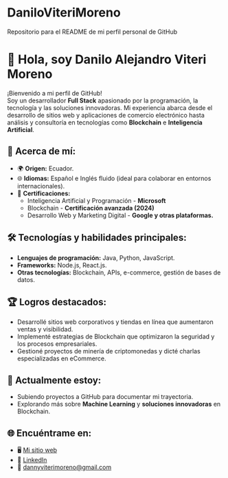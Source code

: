 # DaniloViteriMoreno
Repositorio para el README de mi perfil personal de GitHub

# 👋 Hola, soy Danilo Alejandro Viteri Moreno

¡Bienvenido a mi perfil de GitHub!  
Soy un desarrollador **Full Stack** apasionado por la programación, la tecnología y las soluciones innovadoras. Mi experiencia abarca desde el desarrollo de sitios web y aplicaciones de comercio electrónico hasta análisis y consultoría en tecnologías como **Blockchain** e **Inteligencia Artificial**.

## 🌟 Acerca de mí:
- 🌍 **Origen:** Ecuador.
- 🌐 **Idiomas:** Español e Inglés fluido (ideal para colaborar en entornos internacionales).
- 💼 **Certificaciones:**  
  - Inteligencia Artificial y Programación - **Microsoft**  
  - Blockchain - **Certificación avanzada (2024)**  
  - Desarrollo Web y Marketing Digital - **Google y otras plataformas.**

## 🛠️ Tecnologías y habilidades principales:
- **Lenguajes de programación:** Java, Python, JavaScript.  
- **Frameworks:** Node.js, React.js.  
- **Otras tecnologías:** Blockchain, APIs, e-commerce, gestión de bases de datos.  

## 🏆 Logros destacados:
- Desarrollé sitios web corporativos y tiendas en línea que aumentaron ventas y visibilidad.  
- Implementé estrategias de Blockchain que optimizaron la seguridad y los procesos empresariales.  
- Gestioné proyectos de minería de criptomonedas y dicté charlas especializadas en eCommerce.  

## 🌱 Actualmente estoy:
- Subiendo proyectos a GitHub para documentar mi trayectoria.  
- Explorando más sobre **Machine Learning** y **soluciones innovadoras** en Blockchain.

## 🌐 Encuéntrame en:
- 🖥️ [Mi sitio web](https://www.daniloviteri.com)  
- 💼 [LinkedIn](https://www.linkedin.com/in/danilo-viteri-moreno/)  
- 📧 dannyviterimoreno@gmail.com
